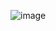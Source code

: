 
![image](https://github.com/flezzzer/flezzzer/assets/141737861/86e4647a-5a35-4bdc-a2e4-ef1ffde72ee2)


<!--
**flezzzer/flezzzer** is a ✨ _special_ ✨ repository because its `README.md` (this file) appears on your GitHub profile.

Here are some ideas to get you started:

- 🔭 I’m currently working on ...
- 🌱 I’m currently learning ...
- 👯 I’m looking to collaborate on ...
- 🤔 I’m looking for help with ...
- 💬 Ask me about ...
- 📫 How to reach me: ...
- 😄 Pronouns: ...
- ⚡ Fun fact: ...
-->
